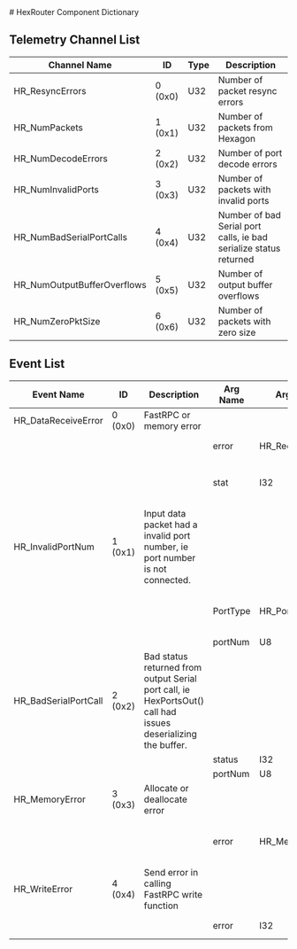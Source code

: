 <title>HexRouter Component Dictionary</title>
# HexRouter Component Dictionary


## Telemetry Channel List

|Channel Name|ID|Type|Description|
|---|---|---|---|
|HR_ResyncErrors|0 (0x0)|U32|Number of packet resync errors|
|HR_NumPackets|1 (0x1)|U32|Number of packets from Hexagon|
|HR_NumDecodeErrors|2 (0x2)|U32|Number of port decode errors|
|HR_NumInvalidPorts|3 (0x3)|U32|Number of packets with invalid ports|
|HR_NumBadSerialPortCalls|4 (0x4)|U32|Number of bad Serial port calls, ie bad serialize status returned|
|HR_NumOutputBufferOverflows|5 (0x5)|U32|Number of output buffer overflows|
|HR_NumZeroPktSize|6 (0x6)|U32|Number of packets with zero size|

## Event List

|Event Name|ID|Description|Arg Name|Arg Type|Arg Size|Description
|---|---|---|---|---|---|---|
|HR_DataReceiveError|0 (0x0)|FastRPC or memory error| | | | |
| | | |error|HR_ReceiveError||The receive error code|
| | | |stat|I32||Status code - depends on error type|
|HR_InvalidPortNum|1 (0x1)|Input data packet had a invalid port number, ie port number is not connected.| | | | |
| | | |PortType|HR_PortType||Type of port that was not connected|
| | | |portNum|U8|||
|HR_BadSerialPortCall|2 (0x2)|Bad status returned from output Serial port call, ie HexPortsOut() call had issues deserializing the buffer.| | | | |
| | | |status|I32|||
| | | |portNum|U8|||
|HR_MemoryError|3 (0x3)|Allocate or deallocate error| | | | |
| | | |error|HR_MemoryError||Type of memory operation that failed|
|HR_WriteError|4 (0x4)|Send error in calling FastRPC write function| | | | |
| | | |error|I32||The error code|
